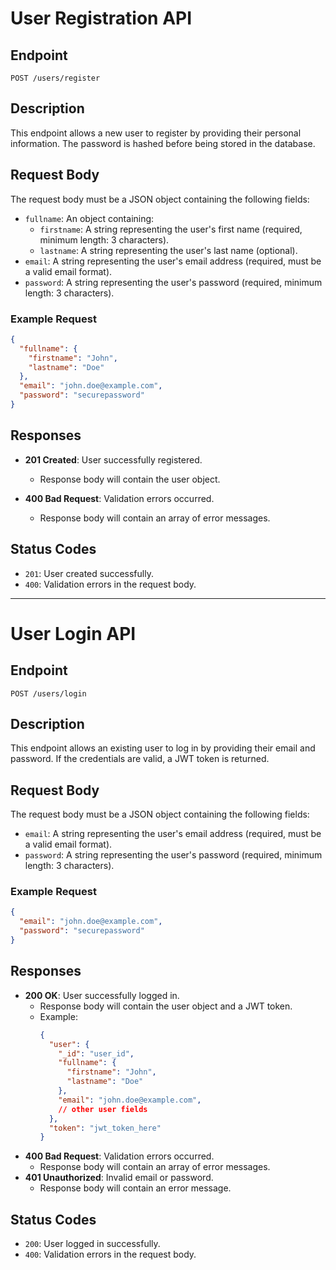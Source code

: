 # User Registration API

## Endpoint
`POST /users/register`

## Description
This endpoint allows a new user to register by providing their personal information. The password is hashed before being stored in the database.

## Request Body
The request body must be a JSON object containing the following fields:

- `fullname`: An object containing:
  - `firstname`: A string representing the user's first name (required, minimum length: 3 characters).
  - `lastname`: A string representing the user's last name (optional).
- `email`: A string representing the user's email address (required, must be a valid email format).
- `password`: A string representing the user's password (required, minimum length: 3 characters).

### Example Request
```json
{
  "fullname": {
    "firstname": "John",
    "lastname": "Doe"
  },
  "email": "john.doe@example.com",
  "password": "securepassword"
}
```

## Responses
- **201 Created**: User successfully registered.
  - Response body will contain the user object.
  
- **400 Bad Request**: Validation errors occurred.
  - Response body will contain an array of error messages.

## Status Codes
- `201`: User created successfully.
- `400`: Validation errors in the request body.

---

# User Login API

## Endpoint
`POST /users/login`

## Description
This endpoint allows an existing user to log in by providing their email and password. If the credentials are valid, a JWT token is returned.

## Request Body
The request body must be a JSON object containing the following fields:

- `email`: A string representing the user's email address (required, must be a valid email format).
- `password`: A string representing the user's password (required, minimum length: 3 characters).

### Example Request
```json
{
  "email": "john.doe@example.com",
  "password": "securepassword"
}
```

## Responses
- **200 OK**: User successfully logged in.
  - Response body will contain the user object and a JWT token.
  - Example:
    ```json
    {
      "user": {
        "_id": "user_id",
        "fullname": {
          "firstname": "John",
          "lastname": "Doe"
        },
        "email": "john.doe@example.com",
        // other user fields
      },
      "token": "jwt_token_here"
    }
    ```
- **400 Bad Request**: Validation errors occurred.
  - Response body will contain an array of error messages.
- **401 Unauthorized**: Invalid email or password.
  - Response body will contain an error message.

## Status Codes
- `200`: User logged in successfully.
- `400`: Validation errors in the request body.
